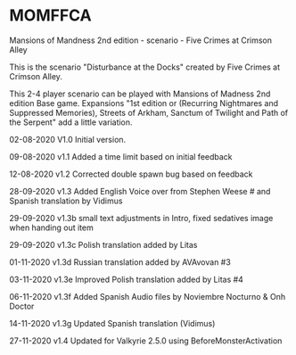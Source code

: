 # MOMFFCA
Mansions of Mandness 2nd edition - scenario - Five Crimes at Crimson Alley

This is the scenario "Disturbance at the Docks" created by Five Crimes at Crimson Alley.

This 2-4 player scenario can be played with Mansions of Madness 2nd edition Base game. Expansions "1st edition or (Recurring Nightmares and Suppressed Memories), Streets of Arkham, Sanctum of Twilight and Path of the Serpent" add a little variation.


02-08-2020  V1.0 Initial version.

09-08-2020  v1.1 Added a time limit based on initial feedback

12-08-2020  v1.2 Corrected double spawn bug based on feedback

28-09-2020  v1.3 Added English Voice over from Stephen Weese # and Spanish translation by Vidimus

29-09-2020  v1.3b small text adjustments in Intro, fixed sedatives image when handing out item

29-09-2020  v1.3c Polish translation added by Litas

01-11-2020  v1.3d Russian translation added by AVAvovan #3

03-11-2020  v1.3e Improved Polish translation added by Litas #4

06-11-2020  v1.3f Added Spanish Audio files by Noviembre Nocturno & Onh Doctor

14-11-2020  v1.3g Updated Spanish translation (Vidimus)

27-11-2020  v1.4 Updated for Valkyrie 2.5.0 using BeforeMonsterActivation
